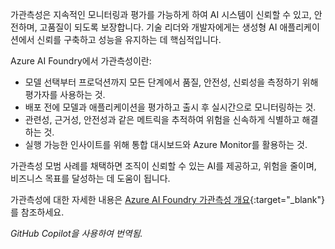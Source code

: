 가관측성은 지속적인 모니터링과 평가를 가능하게 하여 AI 시스템이 신뢰할 수 있고, 안전하며, 고품질이 되도록 보장합니다. 기술 리더와 개발자에게는 생성형 AI 애플리케이션에서 신뢰를 구축하고 성능을 유지하는 데 핵심적입니다.

Azure AI Foundry에서 가관측성이란:

- 모델 선택부터 프로덕션까지 모든 단계에서 품질, 안전성, 신뢰성을 측정하기 위해 평가자를 사용하는 것.
- 배포 전에 모델과 애플리케이션을 평가하고 출시 후 실시간으로 모니터링하는 것.
- 관련성, 근거성, 안전성과 같은 메트릭을 추적하여 위험을 신속하게 식별하고 해결하는 것.
- 실행 가능한 인사이트를 위해 통합 대시보드와 Azure Monitor를 활용하는 것.

가관측성 모범 사례를 채택하면 조직이 신뢰할 수 있는 AI를 제공하고, 위험을 줄이며, 비즈니스 목표를 달성하는 데 도움이 됩니다.

가관측성에 대한 자세한 내용은 [Azure AI Foundry 가관측성 개요](https://learn.microsoft.com/en-us/azure/ai-foundry/concepts/observability){:target="_blank"}를 참조하세요.

*GitHub Copilot을 사용하여 번역됨.*
